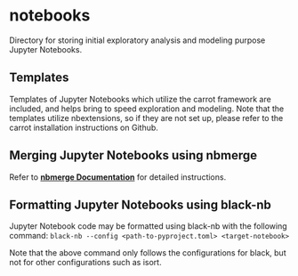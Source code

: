 # notebooks
Directory for storing initial exploratory analysis and modeling purpose Jupyter Notebooks.

## Templates
Templates of Jupyter Notebooks which utilize the carrot framework are included, and helps bring to speed exploration and modeling. Note that the templates utilize nbextensions, so if they are not set up, please refer to the carrot installation instructions on Github.


## Merging Jupyter Notebooks using nbmerge
Refer to [**nbmerge Documentation**](../../../../../documentation/tools/nb_merge.md) for detailed instructions.


## Formatting Jupyter Notebooks using black-nb
Jupyter Notebook code may be formatted using black-nb with the following command:
`black-nb --config <path-to-pyproject.toml> <target-notebook>`

Note that the above command only follows the configurations for black, but not for other configurations such as isort.
